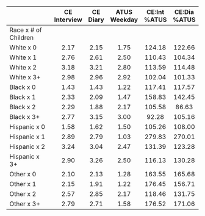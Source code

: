 
|                      | CE<br>Interview |  CE<br>Diary | ATUS<br>Weekday | CE:Int<br>%ATUS | CE:Dia<br>%ATUS |
| -------------------- | :----------: | :----------: | :----------: | :----------: | :----------: |
| Race x # of Children |              |              |              |              |              |
| White x 0            |         2.17 |         2.15 |         1.75 |       124.18 |       122.66 |
| White x 1            |         2.76 |         2.61 |         2.50 |       110.43 |       104.34 |
| White x 2            |         3.18 |         3.21 |         2.80 |       113.59 |       114.48 |
| White x 3+           |         2.98 |         2.96 |         2.92 |       102.04 |       101.33 |
| Black x 0            |         1.43 |         1.43 |         1.22 |       117.41 |       117.57 |
| Black x 1            |         2.33 |         2.09 |         1.47 |       158.83 |       142.45 |
| Black x 2            |         2.29 |         1.88 |         2.17 |       105.58 |        86.63 |
| Black x 3+           |         2.77 |         3.15 |         3.00 |        92.28 |       105.16 |
| Hispanic x 0         |         1.58 |         1.62 |         1.50 |       105.26 |       108.00 |
| Hispanic x 1         |         2.89 |         2.79 |         1.03 |       279.83 |       270.01 |
| Hispanic x 2         |         3.24 |         3.04 |         2.47 |       131.39 |       123.28 |
| Hispanic x 3+        |         2.90 |         3.26 |         2.50 |       116.13 |       130.28 |
| Other x 0            |         2.10 |         2.13 |         1.28 |       163.55 |       165.68 |
| Other x 1            |         2.15 |         1.91 |         1.22 |       176.45 |       156.71 |
| Other x 2            |         2.57 |         2.85 |         2.17 |       118.46 |       131.75 |
| Other x 3+           |         2.79 |         2.71 |         1.58 |       176.52 |       171.06 |

